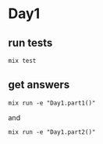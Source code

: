 # Day1

## run tests

```
mix test
```

## get answers

```
mix run -e "Day1.part1()"
```

and

```
mix run -e "Day1.part2()"
```
